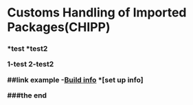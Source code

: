<h1>Customs Handling of Imported Packages(CHIPP)</h1>

<h3 The Chipp system is browser based which allows UKBA staff to raise and document charges against imported postal packages.  There is a web service interface between Chipp and the Royal Mail Group (RMG) that handles notifications requests to HMRC and issues response to RMG. 

*test
*test2

1-test
2-test2


##link example
-[Build info](https://mobiletyreexpressfitting.co.uk/)
*[set up info]

###the end